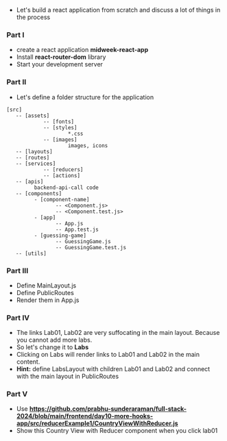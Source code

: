 * Let's build a react application from scratch and discuss a lot of things in the process

### Part I

* create a react application **midweek-react-app**
* Install **react-router-dom** library
* Start your development server

### Part II

* Let's define a folder structure for the application

```
[src]
   -- [assets]
            -- [fonts]
            -- [styles]
                    *.css
            -- [images] 
                    images, icons
   -- [layouts]
   -- [routes]
   -- [services]
            -- [reducers]
            -- [actions]
   -- [apis]
         backend-api-call code
   -- [components]
         - [component-name]
                -- <Component.js>
                -- <Component.test.js>
         - [app]
                -- App.js
                -- App.test.js       
         - [guessing-game]
                -- GuessingGame.js
                -- GuessingGame.test.js
   -- [utils]  

```

### Part III

* Define MainLayout.js
* Define PublicRoutes
* Render them in App.js

### Part IV

* The links Lab01, Lab02 are very suffocating in the main layout. Because you cannot add more labs.
* So let's change it to **Labs**
* Clicking on Labs will render links to Lab01 and Lab02 in the main content.
* **Hint:** define LabsLayout with children Lab01 and Lab02 and connect with the main layout in PublicRoutes


### Part V

* Use **https://github.com/prabhu-sunderaraman/full-stack-2024/blob/main/frontend/day10-more-hooks-app/src/reducerExample1/CountryViewWithReducer.js**
* Show this Country View with Reducer component when you click lab01





